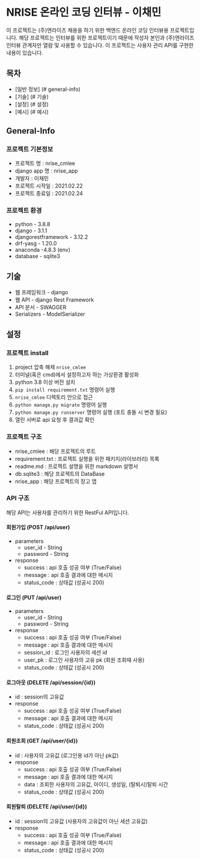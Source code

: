 # NRISE 온라인 코딩 인터뷰 - 이채민

이 프로젝트는 (주)엔라이즈 채용을 하기 위한  백엔드 온라인 코딩 인터뷰용 프로젝트입니다.
해당 프로젝트는 인터뷰를 위한 프로젝트이기 때문에 작성자 본인과 (주)엔라이즈 인터뷰 관계자만 열람 및 사용할 수 있습니다.
이 프로젝트는 사용자 관리 API를 구현한 내용이 있습니다.

## 목차 
* [일반 정보] (# general-info) 
* [기술] (# 기술) 
* [설정] (# 설정)
* [예시] (# 예시)

## General-Info
### 프로젝트 기본정보
* 프로젝트 명 : nrise_cmlee
* django app 명 : nrise_app
* 개발자 : 이채민
* 프로젝트 시작일 : 2021.02.22
* 프로젝트 종료일 : 2021.02.24

### 프로젝트 환경
* python - 3.8.8
* django - 3.1.1
* djangorestframework - 3.12.2
* drf-yasg - 1.20.0
* anaconda -4.8.3 (env)
* database - sqlite3

## 기술
* 웹 프레임워크 - django
* 웹 API - django Rest Framework
* API 문서 - SWAGGER
* Serializers - ModelSerializer

## 설정
### 프로젝트 install
1. project 압축 해제  `nrise_cmlee`
2. 터미널(혹은 cmd)에서 설정하고자 하는 가상환경 활성화
3. python 3.8 이상 버전 설치
4. `pip install requirement.txt` 명령어 실행
5. `nrise_cmlee` 디렉토리 안으로 접근
6. `python manage.py migrate` 명령어 실행
7. `python manage.py runserver` 명령어 실행 (포트 충돌 시 변경 필요)
8. 열린 서버로 api 요청 후 결과값 확인

### 프로젝트 구조
* nrise_cmlee : 해당 프로젝트의 루트
* requirement.txt : 프로젝트 실행을 위한 패키지(라이브러리) 목록
* readme.md : 프로젝트 설명을 위한 markdown 설명서
* db.sqlite3 : 해당 프로젝트의 DataBase
* nrise_app : 해당 프로젝트의 장고 앱

### API 구조
해당 API는 사용자를 관리하기 위한 RestFul API입니다.
#### 회원가입 (POST /api/user)
* parameters
  * user_id - String
  * password - String
 * response
   * success : api 호출 성공 여부 (True/False)
   * message : api 호출 결과에 대한 메시지
   * status_code : 상태값 (성공시 200)

#### 로그인 (PUT /api/user)
* parameters
  * user_id - String
  * password - String
 * response
   * success : api 호출 성공 여부 (True/False)
   * message : api 호출 결과에 대한 메시지
   * session_id : 로그인 사용자의 세션 id
   * user_pk : 로그인 사용자의 고유 pk (회원 조회때 사용)
   * status_code : 상태값 (성공시 200)


#### 로그아웃 (DELETE /api/session/{id})
* id :  session의 고유값
 * response
   * success : api 호출 성공 여부 (True/False)
   * message : api 호출 결과에 대한 메시지
   * status_code : 상태값 (성공시 200)

#### 회원조회 (GET /api/user/{id})
* id :  사용자의 고유값 (로그인용 id가 아닌 pk값)
 * response
   * success : api 호출 성공 여부 (True/False)
   * message : api 호출 결과에 대한 메시지
   * data : 조회한 사용자의 고유값, 아이디, 생성일, (탈퇴시)탈퇴 시간
   * status_code : 상태값 (성공시 200)


#### 회원탈퇴 (DELETE /api/user/{id})
* id :  session의 고유값 (사용자의 고유값이 아닌 세션 고유값)
 * response
   * success : api 호출 성공 여부 (True/False)
   * message : api 호출 결과에 대한 메시지
   * status_code : 상태값 (성공시 200)

